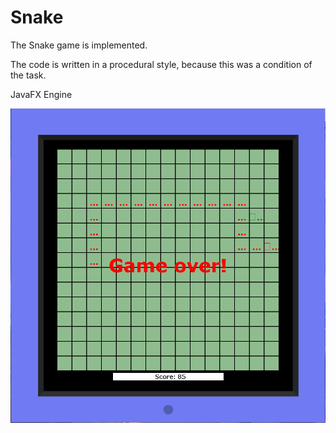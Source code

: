 # Snake

The Snake game is implemented.

The code is written in a procedural style, because this was a condition of the task.

JavaFX Engine

![img.png](img.png)

